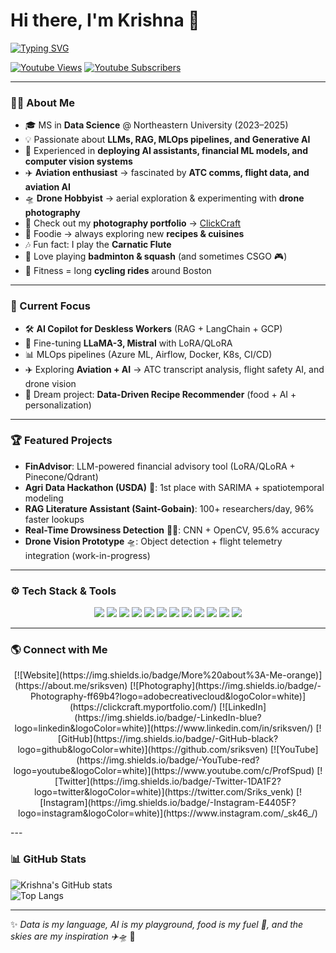 # Hi there, I'm Krishna 👋  

[![Typing SVG](https://readme-typing-svg.herokuapp.com?font=Fira+Code&weight=600&size=24&pause=1000&color=00C0FF&width=900&lines=🚀+Data+Scientist+%7C+MLOps+Engineer+%7C+LLM+Enthusiast;✈️+Aviation+Geek+%7C+Drone+Hobbyist+🛸;🍳+Foodie+Exploring+New+Recipes;⚡+AI+Copilots%2C+RAG+%26+LLMs;🎶+Carnatic+Flute+Player+%26+Badminton+Lover)](https://git.io/typing-svg)

[![Youtube Views](https://img.shields.io/youtube/channel/views/UCBkZGtQ6tQWzCseujiS4CXQ?style=social)](https://www.youtube.com/c/ProfSpud)
[![Youtube Subscribers](https://img.shields.io/youtube/channel/subscribers/UCBkZGtQ6tQWzCseujiS4CXQ?style=social)](https://www.youtube.com/c/ProfSpud)

---

### 👨‍💻 About Me  
- 🎓 MS in **Data Science** @ Northeastern University (2023–2025)  
- 💡 Passionate about **LLMs, RAG, MLOps pipelines, and Generative AI**  
- 🧠 Experienced in **deploying AI assistants, financial ML models, and computer vision systems**  
- ✈️ **Aviation enthusiast** → fascinated by **ATC comms, flight data, and aviation AI**  
- 🛸 **Drone Hobbyist** → aerial exploration & experimenting with **drone photography**  
- 📸 Check out my **photography portfolio** → [ClickCraft](https://clickcraft.myportfolio.com/)  
- 🍲 Foodie → always exploring new **recipes & cuisines**  
- 🎶 Fun fact: I play the **Carnatic Flute**  
- 🎾 Love playing **badminton & squash** (and sometimes CSGO 🎮)  
- 🚴 Fitness = long **cycling rides** around Boston  

---

### 🔬 Current Focus  
- 🛠️ **AI Copilot for Deskless Workers** (RAG + LangChain + GCP)  
- 🤖 Fine-tuning **LLaMA-3, Mistral** with LoRA/QLoRA  
- 📊 MLOps pipelines (Azure ML, Airflow, Docker, K8s, CI/CD)  
- ✈️ Exploring **Aviation + AI** → ATC transcript analysis, flight safety AI, and drone vision  
- 🍳 Dream project: **Data-Driven Recipe Recommender** (food + AI + personalization)  

---

### 🏆 Featured Projects  
- **FinAdvisor**: LLM-powered financial advisory tool (LoRA/QLoRA + Pinecone/Qdrant)  
- **Agri Data Hackathon (USDA)** 🥇: 1st place with SARIMA + spatiotemporal modeling  
- **RAG Literature Assistant (Saint-Gobain)**: 100+ researchers/day, 96% faster lookups  
- **Real-Time Drowsiness Detection** 🚗💤: CNN + OpenCV, 95.6% accuracy  
- **Drone Vision Prototype** 🛸: Object detection + flight telemetry integration (work-in-progress)  

---

### ⚙️ Tech Stack & Tools  

<p align="center">
  <img src="https://img.shields.io/badge/Python-3776AB?logo=python&logoColor=white" />
  <img src="https://img.shields.io/badge/PyTorch-EE4C2C?logo=pytorch&logoColor=white" />
  <img src="https://img.shields.io/badge/TensorFlow-FF6F00?logo=tensorflow&logoColor=white" />
  <img src="https://img.shields.io/badge/Scikit--learn-F7931E?logo=scikitlearn&logoColor=white" />
  <img src="https://img.shields.io/badge/HuggingFace-F0C929?logo=huggingface&logoColor=black" />
  <img src="https://img.shields.io/badge/LangChain-00A67E?logo=chainlink&logoColor=white" />
  <img src="https://img.shields.io/badge/Docker-2496ED?logo=docker&logoColor=white" />
  <img src="https://img.shields.io/badge/Kubernetes-326CE5?logo=kubernetes&logoColor=white" />
  <img src="https://img.shields.io/badge/Airflow-017CEE?logo=apacheairflow&logoColor=white" />
  <img src="https://img.shields.io/badge/GoogleCloud-4285F4?logo=googlecloud&logoColor=white" />
  <img src="https://img.shields.io/badge/Azure-0078D4?logo=microsoftazure&logoColor=white" />
  <img src="https://img.shields.io/badge/AWS-FF9900?logo=amazonaws&logoColor=black" />
</p>


---

### 🌎 Connect with Me  
<p align="center">
[![Website](https://img.shields.io/badge/More%20about%3A-Me-orange)](https://about.me/sriksven)  
[![Photography](https://img.shields.io/badge/-Photography-ff69b4?logo=adobecreativecloud&logoColor=white)](https://clickcraft.myportfolio.com/)  
[![LinkedIn](https://img.shields.io/badge/-LinkedIn-blue?logo=linkedin&logoColor=white)](https://www.linkedin.com/in/sriksven/)  
[![GitHub](https://img.shields.io/badge/-GitHub-black?logo=github&logoColor=white)](https://github.com/sriksven)  
[![YouTube](https://img.shields.io/badge/-YouTube-red?logo=youtube&logoColor=white)](https://www.youtube.com/c/ProfSpud)  
[![Twitter](https://img.shields.io/badge/-Twitter-1DA1F2?logo=twitter&logoColor=white)](https://twitter.com/Sriks_venk)  
[![Instagram](https://img.shields.io/badge/-Instagram-E4405F?logo=instagram&logoColor=white)](https://www.instagram.com/_sk46_/)
</p>
---

### 📊 GitHub Stats  
![Krishna's GitHub stats](https://github-readme-stats.vercel.app/api?username=sriksven&show_icons=true&theme=radical)  
![Top Langs](https://github-readme-stats.vercel.app/api/top-langs/?username=sriksven&layout=compact&theme=radical)  

---

✨ *Data is my language, AI is my playground, food is my fuel 🍕, and the skies are my inspiration ✈️🛸* 🚀
